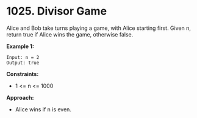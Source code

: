 # 1025. Divisor Game

Alice and Bob take turns playing a game, with Alice starting first. Given n, return true if Alice wins the game, otherwise false.

**Example 1:**
```
Input: n = 2
Output: true
```

**Constraints:**
- 1 <= n <= 1000

**Approach:**
- Alice wins if n is even.